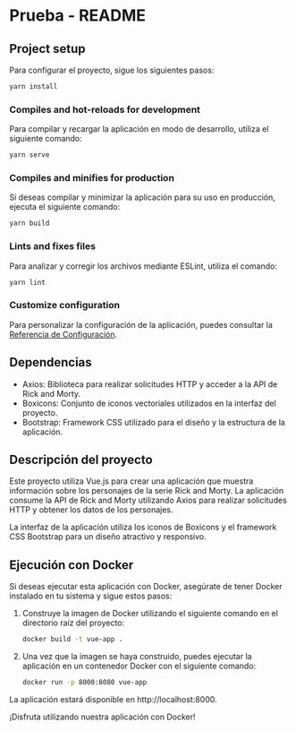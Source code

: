 # Prueba - README

## Project setup

Para configurar el proyecto, sigue los siguientes pasos:

```bash
yarn install
```

### Compiles and hot-reloads for development

Para compilar y recargar la aplicación en modo de desarrollo, utiliza el siguiente comando:

```bash
yarn serve
```

### Compiles and minifies for production

Si deseas compilar y minimizar la aplicación para su uso en producción, ejecuta el siguiente comando:

```bash
yarn build
```

### Lints and fixes files

Para analizar y corregir los archivos mediante ESLint, utiliza el comando:

```bash
yarn lint
```

### Customize configuration

Para personalizar la configuración de la aplicación, puedes consultar la [Referencia de Configuración](https://cli.vuejs.org/config/).

## Dependencias

- Axios: Biblioteca para realizar solicitudes HTTP y acceder a la API de Rick and Morty.
- Boxicons: Conjunto de iconos vectoriales utilizados en la interfaz del proyecto.
- Bootstrap: Framework CSS utilizado para el diseño y la estructura de la aplicación.

## Descripción del proyecto

Este proyecto utiliza Vue.js para crear una aplicación que muestra información sobre los personajes de la serie Rick and Morty. La aplicación consume la API de Rick and Morty utilizando Axios para realizar solicitudes HTTP y obtener los datos de los personajes.

La interfaz de la aplicación utiliza los iconos de Boxicons y el framework CSS Bootstrap para un diseño atractivo y responsivo.

## Ejecución con Docker

Si deseas ejecutar esta aplicación con Docker, asegúrate de tener Docker instalado en tu sistema y sigue estos pasos:

1. Construye la imagen de Docker utilizando el siguiente comando en el directorio raíz del proyecto:

   ```bash
   docker build -t vue-app .
   ```

2. Una vez que la imagen se haya construido, puedes ejecutar la aplicación en un contenedor Docker con el siguiente comando:

   ```bash
   docker run -p 8000:8080 vue-app
   ```

La aplicación estará disponible en http://localhost:8000.

¡Disfruta utilizando nuestra aplicación con Docker!